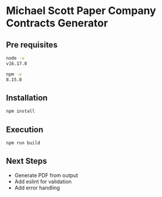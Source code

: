 # Michael Scott Paper Company Contracts Generator

## Pre requisites

```bash
node -v
v16.17.0
```

```bash
npm -v
8.15.0
```

## Installation

```bash
npm install
```

## Execution

```bash
npm run build
```

## Next Steps

- Generate PDF from output
- Add eslint for validation
- Add error handling
